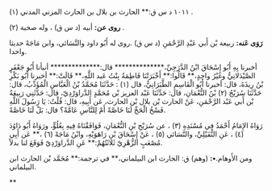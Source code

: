 ١٠١١ د س ق:** الحارث بن بلال بن الحارث المزني المدني (١) .

**روى عن:** أبيه (د س ق) ، وله صحبة (٢) .

**رَوَى عَنه:** ربيعة بْن أَبي عَبْدِ الرَّحْمَنِ (د س ق) .روى له أَبُو داود والنَّسَائي، وابن مَاجَهْ حديثا واحدا.

أخبرنا بِهِ أَبُو إِسْحَاقَ ابْنُ الدَّرَجِيِّ،************** قال:************** أنبأنا أَبُو جَعْفَرٍ الصَّيْدَلانِيُّ وغَيْرُ واحِدٍ،** قَالُوا:** أَخْبَرَتْنَا فَاطِمَةُ بِنْتُ عَبد اللَّهِ،** قَالَتْ:** أخبرنا أَبُو بَكْرِ بْنُ رِيذَةَ، قال: أخبرنا أَبُو الْقَاسِمِ الطَّبَرَانِيُّ، قال (١) : حَدَّثَنَا مُحَمَّدُ بْنُ الْعَبَّاسِ الْمُؤَدِّبُ، قال: حَدَّثَنَا سُرَيْجُ (٢) بْنُ النُّعْمَانِ، قال: حَدَّثَنَا عَبْد العزيز بْن مُحَمَّدٍ الدَّراوَرْدِيّ، قال: حَدَّثَنِي رَبِيعَةُ بْن أَبي عَبْد الرَّحْمَنِ، عَنْ الحارث بْن بلال بْن الحارث، عَن أَبِيهِ، قال: قُلْتُ: يَا رَسُولَ اللَّهِ فَسْخُ الْحَجِّ لَنَا خَاصَّةً أَمْ لِلنَّاسِ عَامَّةً؟ قال: بَلْ لَنَا خَاصَّةً.

رَوَاهُ الإِمَامُ أَحْمَدُ فِي مُسْنَدِهِ (٣) ، عن سُرَيْجِ بْنِ النُّعْمَانِ، فَوَافَقْنَاهُ فِيهِ بِعُلُوٍّ، ورَوَاهُ أَبُو دَاوُدَ (٤) ، عَنِ النُّفَيْلِيِّ، والنَّسَائي (٥) ، عَنْ إِسْحَاقَ بْنِ رَاهَوَيْهِ، وابْنُ مَاجَهْ (٦) ،** عَن أَبِي مُصْعَبٍ الزُّهْرِيّ ثَلاثَتُهُمْ:** عَنِ الدَّراوَرْدِيّ فَوَقَعَ لنا بدلاً.

ومن الأَوهام.**•:** (وهم) ق: الحارث ابن البيلماني،** في ترجمة:** مُحَمَّد بْن الحارث ابن البيلماني.

**